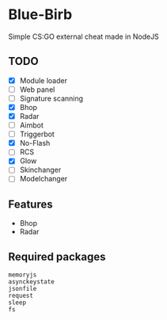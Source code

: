 # Blue-Birb
Simple CS:GO external cheat made in NodeJS

## TODO
- [x] Module loader
- [ ] Web panel
- [ ] Signature scanning
- [x] Bhop
- [x] Radar
- [ ] Aimbot
- [ ] Triggerbot
- [x] No-Flash
- [ ] RCS
- [x] Glow
- [ ] Skinchanger
- [ ] Modelchanger

## Features
- Bhop
- Radar

## Required packages
```
memoryjs
asynckeystate
jsonfile
request
sleep
fs
```
